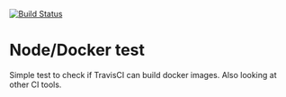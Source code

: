 [![Build Status](https://travis-ci.org/adhtalbo/node_helloworld.svg?branch=master)](https://travis-ci.org/adhtalbo/node_helloworld)

# Node/Docker test

Simple test to check if TravisCI can build docker images. Also looking at other CI tools.